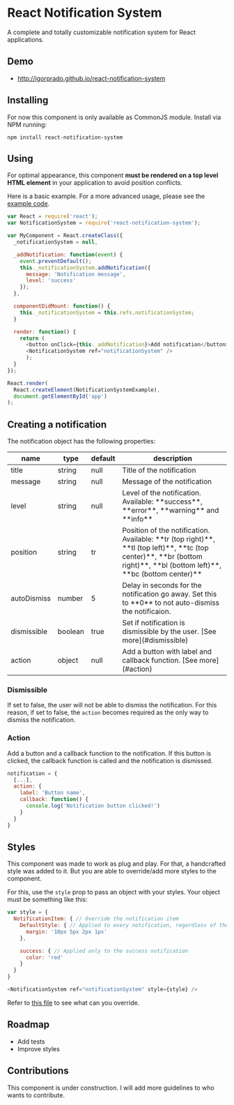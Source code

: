 # React Notification System

A complete and totally customizable notification system for React applications.

## Demo

* http://igorprado.github.io/react-notification-system

## Installing

For now this component is only available as CommonJS module. Install via NPM running:

```
npm install react-notification-system
```

## Using

For optimal appearance, this component **must be rendered on a top level HTML element** in your application to avoid position conflicts.

Here is a basic example. For a more advanced usage, please see the [example code](https://github.com/igorprado/react-notification-system/blob/master/example/src/app.js).

```js
var React = require('react');
var NotificationSystem = require('react-notification-system');

var MyComponent = React.createClass({
  _notificationSystem = null,

  _addNotification: function(event) {
    event.preventDefault();
    this._notificationSystem.addNotification({
      message: 'Notification message',
      level: 'success'
    });
  },

  componentDidMount: function() {
    this._notificationSystem = this.refs.notificationSystem;
  }

  render: function() {
    return (
      <button onClick={this._addNotification}>Add notification</button>
      <NotificationSystem ref="notificationSystem" />
      );
  }
});

React.render(
  React.createElement(NotificationSystemExample),
  document.getElementById('app')
);
```

## Creating a notification

The notification object has the following properties:

<table>
  <thead>
    <tr>
      <th>name</th>
      <th>type</th>
      <th>default</th>
      <th>description</th>
    </tr>
  </thead>
  <tbody>
    <tr>
      <td>title</td>
      <td>string</td>
      <td>null</td>
      <td>Title of the notification</td>
    </tr>
    <tr>
      <td>message</td>
      <td>string</td>
      <td>null</td>
      <td>Message of the notification</td>
    </tr>
    <tr>
      <td>level</td>
      <td>string</td>
      <td>null</td>
      <td>Level of the notification. Available: **success**, **error**, **warning** and **info**</td>
    </tr>
    <tr>
      <td>position</td>
      <td>string</td>
      <td>tr</td>
      <td>Position of the notification. Available: **tr (top right)**, **tl (top left)**, **tc (top center)**, **br (bottom right)**, **bl (bottom left)**, **bc (bottom center)**</td>
    </tr>
    <tr>
      <td>autoDismiss</td>
      <td>number</td>
      <td>5</td>
      <td>Delay in seconds for the notification go away. Set this to **0** to not auto-dismiss the notificaion.</td>
    </tr>
    <tr>
      <td>dismissible</td>
      <td>boolean</td>
      <td>true</td>
      <td>Set if notification is dismissible by the user. [See more](#dismissible)</td>
    </tr>
    <tr>
      <td>action</td>
      <td>object</td>
      <td>null</td>
      <td>Add a button with label and callback function. [See more](#action)</td>
    </tr>
  </tbody>
</table>

### Dismissible

If set to false, the user will not be able to dismiss the notification. For this reason, if set to false, the `action` becomes required as the only way to dismiss the notification.

### Action

Add a button and a callback function to the notification. If this button is clicked, the callback function is called and the notification is dismissed.

```js
notification = {
  [...],
  action: {
    label: 'Button name',
    callback: function() {
      console.log('Notification button clicked!')
    }
  }
}

```

## Styles

This component was made to work as plug and play. For that, a handcrafted style was added to it. But you are able to override/add more styles to the component.

For this, use the `style` prop to pass an object with your styles. Your object must be something like this:

```js
var style = {
  NotificationItem: { // Override the notification item
    DefaultStyle: { // Applied to every notification, regardless of the notification level
      margin: '10px 5px 2px 1px'
    },

    success: { // Applied only to the success notification
      color: 'red'
    }
  }
}

<NotificationSystem ref="notificationSystem" style={style} />

```

Refer to [this file](https://github.com/igorprado/react-notification-system/blob/develop/dist/styles.js) to see what can you override.

## Roadmap

* Add tests
* Improve styles

## Contributions

This component is under construction. I will add more guidelines to who wants to contribute.
